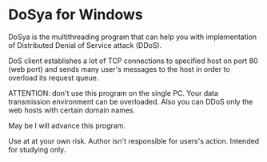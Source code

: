 # DoSya for Windows
DoSya is the multithreading program that can help you
with implementation of Distributed Denial of Service
attack (DDoS).

DoS client establishes a lot of TCP connections to specified host
on port 80 (web port) and sends many user's messages to the host
in order to overload its request queue.

ATTENTION: don't use this program on the single PC.
Your data transmission environment can be overloaded.
Also you can DDoS only the web hosts with certain domain names.

May be I will advance this program.

Use at at your own risk.
Author isn't responsible for users's action.
Intended for studying only.

